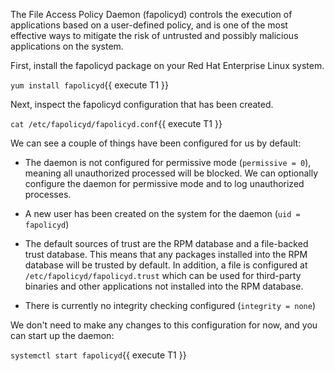 The File Access Policy Daemon (fapolicyd) controls the execution of applications based on a user-defined policy, and is one of the most effective ways to mitigate the risk of untrusted and possibly malicious applications on the system.

First, install the fapolicyd package on your Red Hat Enterprise Linux system.

`yum install fapolicyd`{{ execute T1 }}

Next, inspect the fapolicyd configuration that has been created.

`cat /etc/fapolicyd/fapolicyd.conf`{{ execute T1 }}

We can see a couple of things have been configured for us by default:

* The daemon is not configured for permissive mode (`permissive = 0`), meaning all unauthorized processed will be blocked. We can optionally configure the daemon for permissive mode and to log unauthorized processes.

* A new user has been created on the system for the daemon (`uid = fapolicyd`)

* The default sources of trust are the RPM database and a file-backed trust database. This means that any packages installed into the RPM database will be trusted by default. In addition, a file is configured at `/etc/fapolicyd/fapolicyd.trust` which can be used for third-party binaries and other applications not installed into the RPM database.

* There is currently no integrity checking configured (`integrity = none`)

We don't need to make any changes to this configuration for now, and you can start up the daemon:

`systemctl start fapolicyd`{{ execute T1 }}
